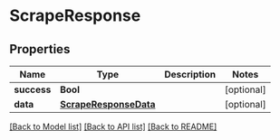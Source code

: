 # ScrapeResponse

## Properties
Name | Type | Description | Notes
------------ | ------------- | ------------- | -------------
**success** | **Bool** |  | [optional] 
**data** | [**ScrapeResponseData**](ScrapeResponseData.md) |  | [optional] 

[[Back to Model list]](../README.md#documentation-for-models) [[Back to API list]](../README.md#documentation-for-api-endpoints) [[Back to README]](../README.md)


